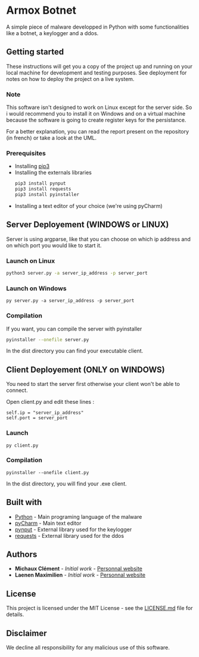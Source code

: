 # Armox Botnet

A simple piece of malware developped in Python with some functionalities like a botnet, a keylogger and a ddos.

## Getting started
These instructions will get you a copy of the project up and running on your local machine for development and testing purposes. See deployment for notes on how to deploy the project on a live system.

### Note
This software isn't designed to work on Linux except for the server side. So i would recommend you to install it on Windows and on a virtual machine because the software is going to create register keys for the persistance.

For a better explanation, you can read the report present on the repository (in french) or take a look at the UML.

### Prerequisites
- Installing [pip3](https://vgkits.org/blog/pip3-windows-howto/)
- Installing the externals libraries
	```bash
	pip3 install pynput
	pip3 install requests
	pip3 install pyinstaller
	```
- Installing a text editor of your choice (we're using pyCharm)

## Server Deployement (WINDOWS or LINUX)
Server is using argparse, like that you can choose on which ip address and on which port you would like to start it.

### Launch on Linux
```bash
python3 server.py -a server_ip_address -p server_port
```

### Launch on Windows
```batch
py server.py -a server_ip_address -p server_port
```

### Compilation
If you want, you can compile the server with pyinstaller
```bash
pyinstaller --onefile server.py
```
In the dist directory you can find your executable client.

## Client Deployement (ONLY on WINDOWS)
You need to start the server first otherwise your client won't be able to connect.

Open client.py and edit these lines :
```python3
self.ip = "server_ip_address"
self.port = server_port
```

### Launch
```batch
py client.py
```

### Compilation
```python3
pyinstaller --onefile client.py
```
In the dist directory, you will find your .exe client.

## Built with
* [Python](https://www.python.org/) - Main programing language of the malware
* [pyCharm](https://www.jetbrains.com/fr-fr/pycharm/) - Main text editor
* [pynput](https://pypi.org/project/pynput/) - External library used for the keylogger
* [requests](https://requests.readthedocs.io/en/master/) - External library used for the ddos

## Authors
* **Michaux Clément** - *Initial work* - [Personnal website](https://www.clement-michaux.be)
* **Laenen Maximilien** - *Initial work* - [Personnal website](https://www.maximilien-laenen.be)

## License
This project is licensed under the MIT License - see the [LICENSE.md](https://github.com/MaxBresil/armox_botnet/blob/master/LICENSE.md) file for details.

## Disclaimer
We decline all responsibility for any malicious use of this software.

